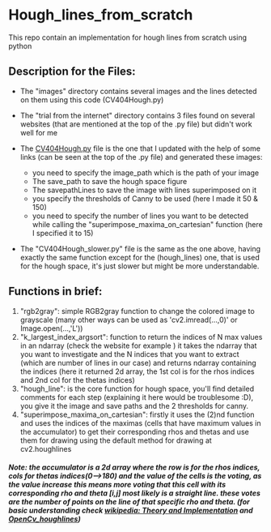 # Hough_lines_from_scratch
This repo contain an implementation for hough lines from scratch using python
## Description for the Files:
* The "images" directory contains several images and the lines detected on them using this code (CV404Hough.py)
* The "trial from the internet" directory contains 3 files found on several websites (that are mentioned at the top of the .py file) but didn't work well for me
* The [CV404Hough.py](https://github.com/hosnaa/Hough_lines_from_scratch/blob/master/CV404Hough.py) file is the one that I updated with the help of some links (can be seen at the top of the .py file) and generated these images:
    * you need to specify the image_path which is the path of your image
    * The save_path to save the hough space figure
    * The savepathLines to save the image with lines superimposed on it
    * you specify the thresholds of Canny to be used (here I made it 50 & 150)
    * you need to specify the number of lines you want to be detected while calling the "superimpose_maxima_on_cartesian" function (here I specified it to 15)

* The "CV404Hough_slower.py" file is the same as the one above, having exactly the same function except for the (hough_lines) one, that is used for the hough space, it's just slower but might be more understandable.

## Functions in brief:
1) "rgb2gray": simple RGB2gray function to change the colored image to grayscale (many other ways can be used as 'cv2.imread(...,0)' or Image.open(...,'L'))
2) "k_largest_index_argsort": function to return the indices of N max values in an ndarray (check the website for example ) it takes the ndarray that you want to investigate and the N indices that you want to extract (which are number of lines in our case) and returns ndarray containing the indices (here it returned 2d array, the 1st col is for the rhos indices and 2nd col for the thetas indices)
3) "hough_line": is the core function for hough space, you'll find detailed comments for each step (explaining it here would be troublesome :D), you give it the image and save paths and the 2 thresholds for canny.
4) "superimpose_maxima_on_cartesian": firstly it uses the (2)nd function and uses the indices of the maximas (cells that have maximum values in the accumulator) to get their corresponding rhos and thetas and use them for drawing using the default method for drawing at cv2.houghlines

##### Note: the accumulator is a 2d array where the row is for the rhos indices, cols for thetas indices(0-->180) and the value of the cells is the voting, as the value increase this means more voting that this cell with its corresponding rho and theta [i,j] most likely is a straight line. these votes are the number of points on the line of that specific rho and theta. (for basic understanding check [wikipedia: Theory and Implementation](https://en.wikipedia.org/wiki/Hough_transform) and [OpenCv_houghlines](https://www.learnopencv.com/hough-transform-with-opencv-c-python/))